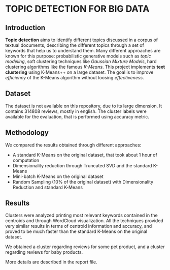# TOPIC DETECTION FOR BIG DATA

## Introduction
**Topic detection** aims to identify different topics discussed in a corpus of textual documents, describing the different topics through a set of keywords that help us to understand them. Many different approaches are known for this purpose: probabilistic generative models such as *topic modeling*, soft clustering techniques like *Gaussian Mixture Models*, hard clustering algorithms like the famous *K-Means*.
This project implements **text clustering** using K-Means++ on a large dataset. The goal is to improve *efficiency* of the K-Means algorithm without loosing *effectiveness*.

## Dataset
The dataset is not available on this repository, due to its large dimension. It contains 314808 reviews, mostly in english.
The cluster labels were available for the evaluation, that is performed using accuracy metric.

## Methodology
We compared the results obtained through different approaches:
- A standard K-Means on the original dataset, that took about 1 hour of computation
- Dimensionality reduction through Truncated SVD and the standard K-Means
- Mini-batch K-Means on the original dataset
- Random Sampling (10% of the original dataset) with Dimensionality Reduction and standard K-Means

## Results
Clusters were analyzed printing most relevant keywords contained in the centroids and through WordCloud visualization.
All the techniques provided very similar results in terms of centroid information and accuracy, and proved to be much faster than the standard K-Means on the original dataset.

We obtained a cluster regarding reviews for some pet product, and a cluster regarding reviews for baby products.

More details are described in the report file.
